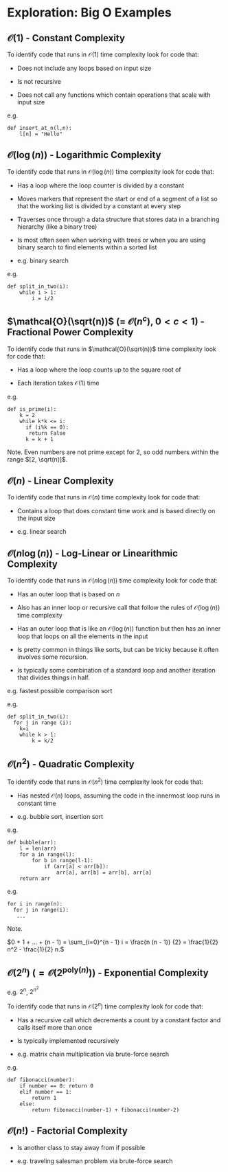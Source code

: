 # Exploration: Big O Examples


## $\mathcal{O}(1)$ - Constant Complexity

To identify code that runs in $\mathcal{O}(1)$ time complexity look for code that:

- Does not include any loops based on input size

- Is not recursive

- Does not call any functions which contain operations that scale with input size

e.g.

```{}
def insert_at_n(l,n):
    l[n] = "Hello"
```

## $\mathcal{O}(\log(n))$ - Logarithmic Complexity

To identify code that runs in $\mathcal{O}(\log(n))$ time complexity look for code that:

- Has a loop where the loop counter is divided by a constant

- Moves markers that represent the start or end of a segment of a list so that the working list is divided by a constant at every step

- Traverses once through a data structure that stores data in a branching hierarchy (like a binary tree)

- Is most often seen when working with trees or when you are using binary search to find elements within a sorted list

- e.g. binary search

e.g. 

```{}
def split_in_two(i):
    while i > 1:
        i = i/2
```

## $\mathcal{O}(\sqrt(n))$ (= $\mathcal{O}(n^c)$, $0 < c < 1$) - Fractional Power Complexity 

To identify code that runs in $\mathcal{O}(\sqrt(n))$ time complexity look for code that:

- Has a loop where the loop counts up to the square root of 

- Each iteration takes $\mathcal{O}(1)$ time 

e.g. 

```{}
def is_prime(i):
    k = 2
    while k*k <= i:
      if (i%k == 0):
       return False
      k = k + 1
```

Note. Even numbers are not prime except for 2, so odd numbers within the range $[2, \sqrt(n)]$. 

## $\mathcal{O}(n)$ - Linear Complexity

To identify code that runs in $\mathcal{O}(n)$ time complexity look for code that:

- Contains a loop that does constant time work and is based directly on the input size

- e.g. linear search 


## $\mathcal{O}(n \log(n))$ - Log-Linear or Linearithmic Complexity

To identify code that runs in $\mathcal{O}(n \log(n))$ time complexity look for code that:

- Has an outer loop that is based on $n$

- Also has an inner loop or recursive call that follow the rules of $\mathcal{O}(\log(n))$ time complexity

- Has an outer loop that is like an $\mathcal{O}(\log(n))$ function but then has an inner loop that loops on all the elements in the input

- Is pretty common in things like sorts, but can be tricky because it often involves some recursion. 

- Is typically some combination of a standard loop and another iteration that divides things in half.

e.g. fastest possible comparison sort 

e.g. 

```{}
def split_in_two(i):
  for j in range (i):
    k=i
    while k > 1:
        k = k/2
```


## $\mathcal{O}(n^2)$ - Quadratic Complexity

To identify code that runs in $\mathcal{O}(n^2)$ time complexity look for code that: 

- Has nested $\mathcal{O}(n)$ loops, assuming the code in the innermost loop runs in constant time

- e.g. bubble sort, insertion sort 

e.g. 

```{}
def bubble(arr):
    l = len(arr)        
    for a in range(l):
        for b in range(l-1):
            if (arr[a] < arr[b]):
                arr[a], arr[b] = arr[b], arr[a]
    return arr 
```


e.g. 

```{}
for i in range(n):
  for j in range(i):
   ...
```

Note. 

$0 + 1 + ... + (n - 1) = \sum_{i=0}^{n - 1} i = \frac{n (n - 1)} {2} = \frac{1}{2} n^2 - \frac{1}{2} n.$

## $\mathcal{O}(2^n)$ $(= \mathcal{O}(2^{\text{poly}(n)}))$ - Exponential Complexity

e.g. $2^n$, $2^{n^2}$

To identify code that runs in $\mathcal{O}(2^n)$ time complexity look for code that: 

- Has a recursive call which decrements a count by a constant factor and calls itself more than once 

- Is typically implemented recursively 

- e.g. matrix chain multiplication via brute-force search

e.g.

```{}
def fibonacci(number):
    if number == 0: return 0
    elif number == 1:
        return 1
    else:
        return fibonacci(number-1) + fibonacci(number-2)
```


## $\mathcal{O}(n!)$ - Factorial Complexity

- Is another class to stay away from if possible

- e.g. traveling salesman problem via brute-force search
